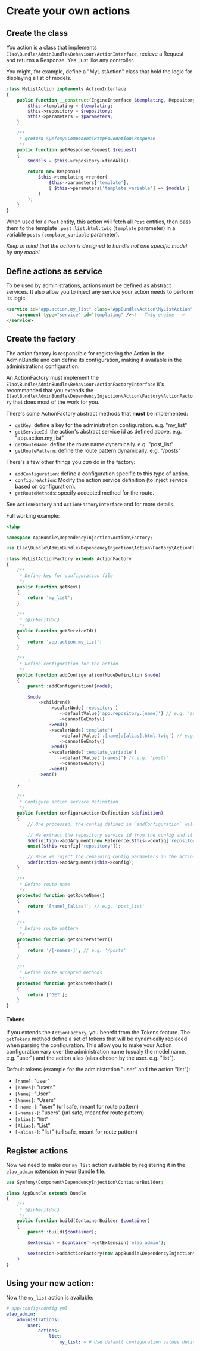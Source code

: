 # Create your own actions

## Create the class

You action is a class that implements `Elao\Bundle\AdminBundle\Behaviour\ActionInterface`, recieve a Request and returns a Response. Yes, just like any controller.

You might, for example, define a "MyListAction" class that hold the logic for displaying a list of models.

```php
class MyListAction implements ActionInterface
{
    public function __construct(EngineInterface $templating, RepositoryInterface $repository, array $parameters) {
        $this->templating = $templating;
        $this->repository = $repository;
        $this->parameters = $parameters;
    }

    /**
     * @return Symfony\Component\HttpFoundation\Response
     */
    public function getResponse(Request $request)
    {
        $models = $this->repository->findAll();

        return new Response(
            $this->templating->render(
                $this->parameters['template'],
                [ $this->parameters['template_variable'] => $models ]
            )
        );
    }
}
```

When used for a `Post` entity, this action will fetch all `Post` entities, then pass them to the template `:post:list.html.twig` (`template` parameter) in a variable `posts` (`template_variable` parameter).

_Keep in mind that the action is designed to handle not one specific model by any model._

## Define actions as service

To be used by administrations, actions must be defined as abstract services.
It also allow you to inject any service your action needs to perform its logic.

```xml
<service id="app.action.my_list" class="AppBundle\Action\MyListAction" abstract="true">
    <argument type="service" id="templating" /><!-- Twig engine -->
</service>
```

## Create the factory

The action factory is responsible for registering the Action in the AdminBundle and can define its configuration, making it available in the administrations configuration.

An ActionFactory must implement the `Elao\Bundle\AdminBundle\Behaviour\ActionFactoryInterface` it's recommanded that you extends the `Elao\Bundle\AdminBundle\DependencyInjection\Action\Factory\ActionFactory` that does most of the work for you.

There's some ActionFactory abstract methods that __must__ be implemented:

- `getKey`: define a key for the administration configuration. e.g. "my_list"
- `getServiceId`: the action's abstract service id as defined above. e.g. "app.action.my_list"
- `getRouteName`: define the route name dynamically. e.g. "post_list"
- `getRoutePattern`: define the route pattern dynamically.  e.g. "/posts"

There's a few other things you _can_ do in the factory:

- `addConfiguration`: define a configuration specific to this type of action.
- `configureAction`: Modify the action service definition (to inject service based on configuration).
- `getRouteMethods`: specify accepted method for the route.

See `ActionFactory` and `ActionFactoryInterface` and for more details.

Full working example:

```php
<?php

namespace AppBundle\DependencyInjection\Action\Factory;

use Elao\Bundle\AdminBundle\DependencyInjection\Action\Factory\ActionFactory;

class MyListActionFactory extends ActionFactory
{
    /**
     * Define key for configuration file
     */
    public function getKey()
    {
        return 'my_list';
    }

    /**
     * {@inheritdoc}
     */
    public function getServiceId()
    {
        return 'app.action.my_list';
    }

    /**
     * Define configuration for the action
     */
    public function addConfiguration(NodeDefinition $node)
    {
        parent::addConfiguration($node);

        $node
            ->children()
                ->scalarNode('repository')
                    ->defaultValue('app.repository.[name]') // e.g. 'app.repository.post'
                    ->cannotBeEmpty()
                ->end()
                ->scalarNode('template')
                    ->defaultValue(':[name]:[alias].html.twig') // e.g. 'post:list.html.twig'
                    ->cannotBeEmpty()
                ->end()
                ->scalarNode('template_variable')
                    ->defaultValue('[names]') // e.g. 'posts'
                    ->cannotBeEmpty()
                ->end()
            ->end()
        ;
    }

    /**
     * Configure action service definition
     */
    public function configureAction(Definition $definition)
    {
        // One processed, the config defined in `addConfiguration` will be available in the attribute `config` of the factory.

        // We extract the repository service id from the config and it to the service arguments.
        $definition->addArgument(new Reference($this->config['repository']));
        unset($this->config['repository']);

        // Here we inject the remaining config parameters in the action service as an additional argument.
        $definition->addArgument($this->config);
    }

    /**
     * Define route name
     */
    protected function getRouteName()
    {
        return '[name]_[alias]'; // e.g. 'post_list'
    }

    /**
     * Define route pattern
     */
    protected function getRoutePattern()
    {
        return '/[-names-]'; // e.g. '/posts'
    }

    /**
     * Define route accepted methods
     */
    protected function getRouteMethods()
    {
        return ['GET'];
    }
}
```

#### Tokens

If you extends the `ActionFactory`, you benefit from the Tokens feature.
The `getTokens` method define a set of tokens that will be dynamically replaced when parsing the configuration.
This allow you to make your Action configuration vary over the administration name (usualy the model name. e.g. "user") and the action alias (alias chosen by the user. e.g. "list").

Default tokens (example for the administration "user" and the action "list"):

- `[name]`: "user"
- `[names]`: "users"
- `[Name]`: "User"
- `[Names]`: "Users"
- `[-name-]`: "user" (url safe, meant for route pattern)
- `[-names-]`: "users" (url safe, meant for route pattern)
- `[alias]`: "list"
- `[Alias]`: "List"
- `[-alias-]`: "list" (url safe, meant for route pattern)

## Register actions

Now we need to make our `my_list` action available by registering it in the `elao_admin` extension in your Bundle file.

```php
use Symfony\Component\DependencyInjection\ContainerBuilder;

class AppBundle extends Bundle
{
    /**
     * {@inheritdoc}
     */
    public function build(ContainerBuilder $container)
    {
        parent::build($container);

        $extension = $container->getExtension('elao_admin');

        $extension->addActionFactory(new AppBundle\DependencyInjection\Action\Factory\MyListActionFactory());
    }
}
```

## Using your new action:

Now the `my_list` action is available:

```yml
# app/config/config.yml
elao_admin:
    administrations:
        user:
            actions:
                list:
                    my_list: ~ # Use default configuration values defined in `addConfiguration`.
```
